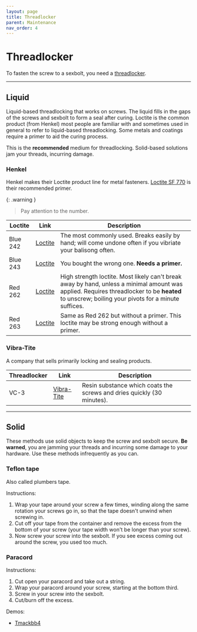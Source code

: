```yaml
---
layout: page
title: Threadlocker
parent: Maintenance
nav_order: 4
---
```

# Threadlocker
To fasten the screw to a sexbolt, you need a <ins>threadlocker</ins>.

---

## Liquid

Liquid-based threadlocking that works on screws. The liquid fills in the gaps of the screws and sexbolt to form a seal after curing. Loctite is the common product (from Henkel) most people are familiar with and sometimes used in general to refer to liquid-based threadlocking. Some metals and coatings require a primer to aid the curing process. 

This is the **recommended** medium for threadlocking. Solid-based solutions jam your threads, incurring damage. 

### Henkel
Henkel makes their Loctite product line for metal fasteners. [Loctite SF 770](https://next.henkel-adhesives.com/us/en/products/industrial-adhesives/central-pdp.html/loctite-sf-770/BP000000153555.html) is their recommended primer.

{: .warning }
> Pay attention to the number.

| Loctite | Link | Description |
| - | - | - |
| Blue 242 | [Loctite](https://next.henkel-adhesives.com/us/en/products/industrial-adhesives/central-pdp.html/loctite-243/BP000000316211.html) | The most commonly used. Breaks easily by hand; will come undone often if you vibriate your balisong often. |
|Blue 243 | [Loctite](https://www.loctiteproducts.com/products/central-pdp.html/loctite-threadlocker-blue/SAP_0201OHL029W4.html) | You bought the wrong one. **Needs a primer.** |
| Red 262 | [Loctite](https://next.henkel-adhesives.com/us/en/products/industrial-adhesives/central-pdp.html/loctite-263/BP000000347828.html) | High strength loctite. Most likely can't break away by hand, unless a minimal amount was applied. Requires threadlocker to be **heated** to unscrew; boiling your pivots for a minute suffices. |
| Red 263 | [Loctite](https://next.henkel-adhesives.com/us/en/products/industrial-adhesives/central-pdp.html/loctite-262/BP000000153483.html) | Same as Red 262 but without a primer. This loctite may be strong enough without a primer. |

### Vibra-Tite
A company that sells primarily locking and sealing products. 

| Threadlocker | Link | Description |
| - | - | - |
|VC-3 | [Vibra-Tite](https://www.vibra-tite.com/threadlockers/plastic-compatible/vibra-tite-vc-3-threadmate/) | Resin substance which coats the screws and dries quickly (30 minutes). |

---

## Solid
These methods use solid objects to keep the screw and sexbolt secure. **Be warned**, you are jamming your threads and incurring some damage to your hardware. Use these methods infrequently as you can.

### Teflon tape
Also called plumbers tape. 

Instructions: 
1. Wrap your tape around your screw a few times, winding along the same rotation your screws go in, so that the tape doesn't unwind when screwing in.
2. Cut off your tape from the container and remove the excess from the bottom of your screw (your tape width won't be longer than your screw).
3. Now screw your screw into the sexbolt. If you see excess coming out around the screw, you used too much.

### Paracord

Instructions: 
1. Cut open your paracord and take out a string.
2. Wrap your paracord around your screw, starting at the bottom third.
3. Screw in your screw into the sexbolt.
4. Cut/burn off the excess.

Demos:
- [Tmackbb4](https://www.youtube.com/watch?v=cDRMvy7viDE)